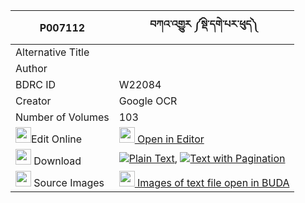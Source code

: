 |P007112|བཀའ་འགྱུར ༼སྡེ་དགེ་པར་ཕུད༽ 
| --- | --- 
|Alternative Title |
|Author | 
|BDRC ID | W22084
|Creator | Google OCR
|Number of Volumes| 103
|<img width="25" src="https://img.icons8.com/color/25/000000/edit-property.png">Edit Online| [<img width="25" src="https://avatars.githubusercontent.com/u/45091458?s=200&v=4"> Open in Editor](http://editor.openpecha.org/P007112)
|<img width="25" src="https://img.icons8.com/fluent/48/000000/download-2.png"/>  Download | [![](https://img.icons8.com/color/20/000000/txt.png)Plain Text](https://github.com/Openpecha/P007112/releases/download/v1/kagyur_derge_parpu_plain_P007112.zip), [![](https://img.icons8.com/color/20/000000/txt.png)Text with Pagination](https://github.com/Openpecha/P007112/releases/download/v1/kagyur_derge_parpu_pages_P007112.zip)
|<img width="25" src="https://img.icons8.com/plasticine/100/000000/pictures-folder.png"/>  Source Images | [<img width="25" src="https://library.bdrc.io/icons/BUDA-small.svg"> Images of text file open in BUDA](https://library.bdrc.io/show/bdr:W22084)